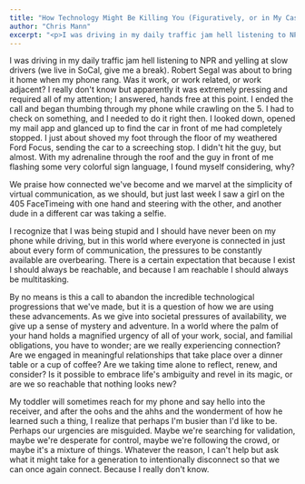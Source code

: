 ```yaml
---
title: "How Technology Might Be Killing You (Figuratively, or in My Case Kind of Literally)"
author: "Chris Mann"
excerpt: "<p>I was driving in my daily traffic jam hell listening to NPR and yelling at slow drivers (we live in SoCal, give me a break). Robert Segal was about to bring it home when my phone rang. Was it work, or work related, or work adjacent? I really don't know but apparently it was extremely pressing and required all of my attention; I answered...</p>"
---
```


I was driving in my daily traffic jam hell listening to NPR and yelling at slow drivers (we live in SoCal, give me a break). Robert Segal was about to bring it home when my phone rang. Was it work, or work related, or work adjacent? I really don't know but apparently it was extremely pressing and required all of my attention; I answered, hands free at this point. I ended the call and began thumbing through my phone while crawling on the 5. I had to check on something, and I needed to do it right then. I looked down, opened my mail app and glanced up to find the car in front of me had completely stopped. I just about shoved my foot through the floor of my weathered Ford Focus, sending the car to a screeching stop. I didn't hit the guy, but almost. With my adrenaline through the roof and the guy in front of me flashing some very colorful sign language, I found myself considering, why?

We praise how connected we've become and we marvel at the simplicity of virtual communication, as we should, but just last week I saw a girl on the 405 FaceTimeing with one hand and steering with the other, and another dude in a different car was taking a selfie.

I recognize that I was being stupid and I should have never been on my phone while driving, but in this world where everyone is connected in just about every form of communication, the pressures to be constantly available are overbearing. There is a certain expectation that because I exist I should always be reachable, and because I am reachable I should always be multitasking.

By no means is this a call to abandon the incredible technological progressions that we've made, but it is a question of how we are using these advancements. As we give into societal pressures of availability, we give up a sense of mystery and adventure. In a world where the palm of your hand holds a magnified urgency of all of your work, social, and familial obligations, you have to wonder; are we really experiencing connection? Are we engaged in meaningful relationships that take place over a dinner table or a cup of coffee? Are we taking time alone to reflect, renew, and consider? Is it possible to embrace life's ambiguity and revel in its magic, or are we so reachable that nothing looks new?

My toddler will sometimes reach for my phone and say hello into the receiver, and after the oohs and the ahhs and the wonderment of how he learned such a thing, I realize that perhaps I'm busier than I'd like to be. Perhaps our urgencies are misguided. Maybe we're searching for validation, maybe we're desperate for control, maybe we're following the crowd, or maybe it's a mixture of things. Whatever the reason, I can't help but ask what it might take for a generation to intentionally disconnect so that we can once again connect. Because I really don't know.

